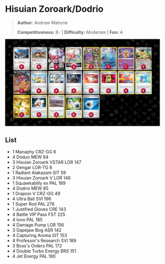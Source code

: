 # Hisuian Zoroark/Dodrio

> **Author**: Andrew Mahone
> 
> **Competitiveness:** B- | **Difficulty:** Moderate | **Fun:** A

![decklist](../../!Images/Standard/7BST-MEW/Hisuian%20Zoroark-Dodrio.png)

## List
* 1 Manaphy CRZ-GG 6
* 4 Doduo MEW 84
* 3 Hisuian Zoroark VSTAR LOR 147
* 2 Gengar LOR-TG 6
* 1 Radiant Alakazam SIT 59
* 3 Hisuian Zoroark V LOR 146
* 1 Squawkabilly ex PAL 169
* 4 Dodrio MEW 85
* 1 Drapion V CRZ-GG 49
* 4 Ultra Ball SVI 196
* 1 Super Rod PAL 276
* 1 Justified Gloves CRE 143
* 4 Battle VIP Pass FST 225
* 4 Iono PAL 185
* 4 Damage Pump LOR 156
* 3 Gapejaw Bog ASR 142
* 4 Capturing Aroma SIT 153
* 4 Professor's Research SVI 189
* 3 Boss's Orders PAL 172
* 4 Double Turbo Energy BRS 151
* 4 Jet Energy PAL 190

